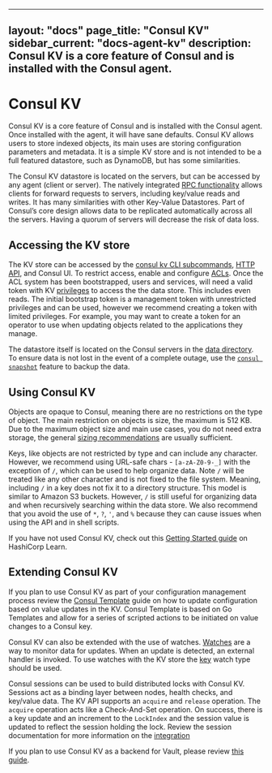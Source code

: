 
---
layout: "docs"
page_title: "Consul KV"
sidebar_current: "docs-agent-kv"
description: Consul KV is a core feature of Consul and is installed with the Consul agent.
---

# Consul KV 

Consul KV is a core feature of Consul and is installed with the Consul agent. Once installed with the agent, it will have sane defaults. Consul KV allows users to store indexed objects, its main uses are storing configuration parameters and metadata. It is a simple KV store and is not intended to be a full featured datastore, such as DynamoDB, but has some similarities. 

The Consul KV datastore is located on the servers, but can be accessed by any agent (client or server). The natively integrated [RPC functionality](/docs/internals/architecture.html) allows clients for forward requests to servers, including key/value reads and writes. It has many similarities with other Key-Value Datastores. Part of Consul’s core design allows data to be replicated automatically across all the servers. Having a quorum of servers will decrease the risk of data loss. 

## Accessing the KV store

The KV store can be accessed by the [consul kv CLI subcommands](/docs/commands/kv.html), [HTTP API](/api/kv.html), and Consul UI. To restrict access, enable and configure [ACLs](https://learn.hashicorp.com/consul/advanced/day-1-operations/acl-guide). Once the ACL system has been bootstrapped, users and services, will need a valid token with KV [privileges](docs/agent/acl-rules.html#key-value-rules) to access the the data store. This includes even reads. The initial bootstrap token is a management token with unrestricted privileges and can be used, however we recommend creating a token with limited privileges. For example, you may want to create a token for an operator to use when updating objects related to the applications they manage.

The datastore itself is located on the Consul servers in the [data directory](/docs/agent/options.html#_data_dir). To ensure data is not lost in the event of a complete outage, use the [`consul snapshot`](/docs/commands/snapshot/restore.html) feature to backup the data. 

## Using Consul KV

Objects are opaque to Consul, meaning there are no restrictions on the type of object. The main restriction on objects is size, the maximum is 512 KB. Due to the maximum object size and main use cases, you do not need extra storage, the general [sizing recommendations](/docs/commands/snapshot/restore.html) are usually sufficient. 

Keys, like objects are not restricted by type and can include any character. However, we recommend using URL-safe chars - `[a-zA-Z0-9-_]`  with the exception of  `/`, which can be used to help organize data. Note `/` will be treated like any other character and is not fixed to the file system. Meaning, including `/` in a key does not fix it to a directory structure. This model is similar to Amazon S3 buckets. However, `/`  is still useful for organizing data and when recursively searching within the data store. We also recommend that you avoid the use of  `*`, `?`, `'`, and `%` because they can cause issues when using the API and in shell scripts. 

If you have not used Consul KV, check out this [Getting Started guide](https://learn.hashicorp.com/consul/getting-started/kv) on HashiCorp Learn. 

## Extending Consul KV

If you plan to use Consul KV as part of your configuration management process review the [Consul Template](/docs/guides/consul-template.html) guide on how to update configuration based on value updates in the KV. Consul Template is based on Go Templates and allow for a series of scripted actions to be initiated on value changes to a Consul key. 

Consul KV can also be extended with the use of watches. [Watches](/docs/agent/watches.html) are a way to monitor data for updates. When an update is detected, an external handler is invoked. To use watches with the KV store the [key](/docs/agent/watches.html#key) watch type should be used. 

Consul sessions can be used to build distributed locks with Consul KV. Sessions act as a binding layer between nodes, health checks, and key/value data. The KV API supports an `acquire` and `release` operation. The `acquire` operation acts like a Check-And-Set operation. On success, there is a key update and an increment to the `LockIndex` and the session value is updated to reflect the session holding the lock. Review the session documentation for more information on the [integration](/docs/internals/sessions.html#k-v-integration)

If you plan to use Consul KV as a backend for Vault, please review [this guide](https://learn.hashicorp.com/vault/operations/ops-vault-ha-consul).
